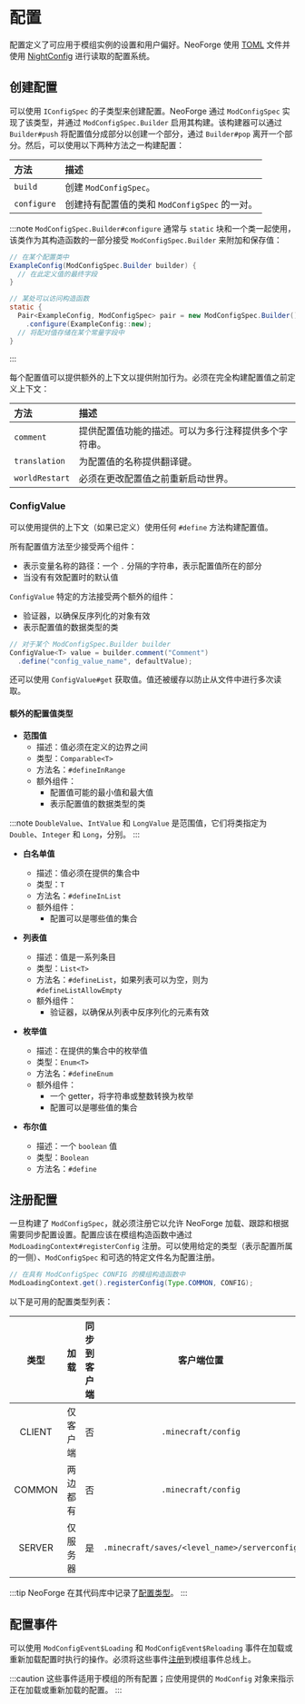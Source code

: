 配置
=============

配置定义了可应用于模组实例的设置和用户偏好。NeoForge 使用 [TOML][toml] 文件并使用 [NightConfig][nightconfig] 进行读取的配置系统。

创建配置
------------------------

可以使用 `IConfigSpec` 的子类型来创建配置。NeoForge 通过 `ModConfigSpec` 实现了该类型，并通过 `ModConfigSpec.Builder` 启用其构建。该构建器可以通过 `Builder#push` 将配置值分成部分以创建一个部分，通过 `Builder#pop` 离开一个部分。然后，可以使用以下两种方法之一构建配置：

 方法     | 描述
 :---       | :---
`build`     | 创建 `ModConfigSpec`。
`configure` | 创建持有配置值的类和 `ModConfigSpec` 的一对。

:::note
`ModConfigSpec.Builder#configure` 通常与 `static` 块和一个类一起使用，该类作为其构造函数的一部分接受 `ModConfigSpec.Builder` 来附加和保存值：

```java
// 在某个配置类中
ExampleConfig(ModConfigSpec.Builder builder) {
  // 在此定义值的最终字段
}

// 某处可以访问构造函数
static {
  Pair<ExampleConfig, ModConfigSpec> pair = new ModConfigSpec.Builder()
    .configure(ExampleConfig::new);
  // 将配对值存储在某个常量字段中
}
```
:::

每个配置值可以提供额外的上下文以提供附加行为。必须在完全构建配置值之前定义上下文：

| 方法         | 描述                                                                                                 |
|:---------------|:------------------------------------------------------------------------------------------------------------|
| `comment`      | 提供配置值功能的描述。可以为多行注释提供多个字符串。 |
| `translation`  | 为配置值的名称提供翻译键。                                                |
| `worldRestart` | 必须在更改配置值之前重新启动世界。                                         |

### ConfigValue

可以使用提供的上下文（如果已定义）使用任何 `#define` 方法构建配置值。

所有配置值方法至少接受两个组件：

* 表示变量名称的路径：一个 `.` 分隔的字符串，表示配置值所在的部分
* 当没有有效配置时的默认值

`ConfigValue` 特定的方法接受两个额外的组件：

* 验证器，以确保反序列化的对象有效
* 表示配置值的数据类型的类

```java
// 对于某个 ModConfigSpec.Builder builder
ConfigValue<T> value = builder.comment("Comment")
  .define("config_value_name", defaultValue);
```

还可以使用 `ConfigValue#get` 获取值。值还被缓存以防止从文件中进行多次读取。

#### 额外的配置值类型

* **范围值**
    * 描述：值必须在定义的边界之间
    * 类型：`Comparable<T>`
    * 方法名：`#defineInRange`
    * 额外组件：
      * 配置值可能的最小值和最大值
      * 表示配置值的数据类型的类

:::note
`DoubleValue`、`IntValue` 和 `LongValue` 是范围值，它们将类指定为 `Double`、`Integer` 和 `Long`，分别。
:::

* **白名单值**
    * 描述：值必须在提供的集合中
    * 类型：`T`
    * 方法名：`#defineInList`
    * 额外组件：
      * 配置可以是哪些值的集合

* **列表值**
    * 描述：值是一系列条目
    * 类型：`List<T>`
    * 方法名：`#defineList`，如果列表可以为空，则为 `#defineListAllowEmpty`
    * 额外组件：
      * 验证器，以确保从列表中反序列化的元素有效

* **枚举值**
    * 描述：在提供的集合中的枚举值
    * 类型：`Enum<T>`
    * 方法名：`#defineEnum`
    * 额外组件：
      * 一个 getter，将字符串或整数转换为枚举
      * 配置可以是哪些值的集合

* **布尔值**
    * 描述：一个 `boolean` 值
    * 类型：`Boolean`
    * 方法名：`#define`

注册配置
---------------------------

一旦构建了 `ModConfigSpec`，就必须注册它以允许 NeoForge 加载、跟踪和根据需要同步配置设置。配置应该在模组构造函数中通过 `ModLoadingContext#registerConfig` 注册。可以使用给定的类型（表示配置所属的一侧）、`ModConfigSpec` 和可选的特定文件名为配置注册。

```java
// 在具有 ModConfigSpec CONFIG 的模组构造函数中
ModLoadingContext.get().registerConfig(Type.COMMON, CONFIG);
```

以下是可用的配置类型列表：

|  类型  |      加载      | 同步到客户端 |               客户端位置                |           服务器位置            | 默认文件后缀 |
|:------:|:----------------:|:----------------:|:--------------------------------------------:|:------------------------------------:|:--------------------|
| CLIENT | 仅客户端 |        否        |             `.minecraft/config`              |                 N/A                  | `-client`           |
| COMMON |  两边都有   |        否        |             `.minecraft/config`              |       `<server_folder>/config`       | `-common`           |
| SERVER | 仅服务器 |       是        | `.minecraft/saves/<level_name>/serverconfig` | `<server_folder>/world/serverconfig` | `-server`           |

:::tip
NeoForge 在其代码库中记录了[配置类型][type]。
:::

配置事件
--------------------

可以使用 `ModConfigEvent$Loading` 和 `ModConfigEvent$Reloading` 事件在加载或重新加载配置时执行的操作。必须将这些事件[注册][events]到模组事件总线上。

:::caution
这些事件适用于模组的所有配置；应使用提供的 `ModConfig` 对象来指示正在加载或重新加载的配置。
:::

[toml]: https://toml.io/
[nightconfig]: https://github.com/TheElectronWill/night-config
[type]: https://github.com/neoforged/FancyModLoader/blob/19d6326b810233e683f1beb3d28e41372e1e89d1/core/src/main/java/net/neoforged/fml/config/ModConfig.java#L83-L111
[events]: ../concepts/events.md#registering-an-event-handler
